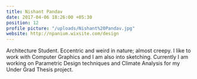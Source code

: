 ```yaml
---
title: Nishant Pandav
date: 2017-04-06 18:26:00 +05:30
position: 12
profile picture: "/uploads/Nishant%20Pandav.jpg"
website: http://npanium.wixsite.com/design
---
```


Architecture Student. Eccentric and weird in nature; almost creepy. I like to work with Computer Graphics and I am also into sketching. Currently I am working on Parametric Design techniques and Climate Analysis for my Under Grad Thesis project. 